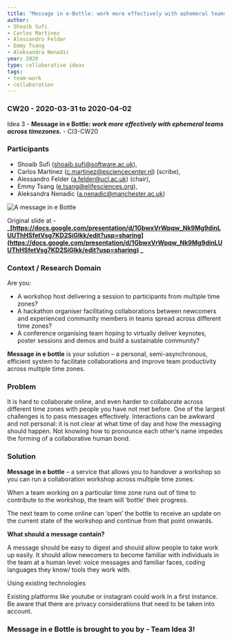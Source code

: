 ```yaml
---
title: "Message in e-Bottle: work more effectively with ephemeral teams across timezones"
author:
- Shoaib Sufi 
- Carlos Martinez 
- Alessandro Felder 
- Emmy Tsang 
- Aleksandra Nenadic 
year: 2020
type: collaborative ideas
tags:
- team-work
- collaboration
---
```

### CW20 - 2020-03-31 to 2020-04-02

Idea 3 - **Message in e Bottle: _work more effectively with ephemeral teams across timezones_.** - CI3-CW20


### **Participants**

* Shoaib Sufi ([shoaib.sufi@software.ac.uk](mailto:shoaib.sufi@software.ac.uk)), 
* Carlos Martinez ([c.martinez@esciencecenter.nl](mailto:c.martinez@esciencecenter.nl)) (scribe), 
* Alessandro Felder ([a.felder@ucl.ac.uk](mailto:a.felder@ucl.ac.uk)) (chair), 
* Emmy Tsang ([e.tsang@elifesciences.org](mailto:e.tsang@elifesciences.org)), 
* Aleksandra Nenadic ([a.nenadic@manchester.ac.uk](mailto:a.nenadic@manchester.ac.uk))

![A message in e Bottle](../images/cw20-ebottle.jpg)


Original slide at - **_[https://docs.google.com/presentation/d/1GbwxVrWpqw_Nk9Mg9dinLUUThHSfetVsg7KD2SiGIkk/edit?usp=sharing](https://docs.google.com/presentation/d/1GbwxVrWpqw_Nk9Mg9dinLUUThHSfetVsg7KD2SiGIkk/edit?usp=sharing) _**


### **Context / Research Domain**

Are you:

* A workshop host delivering a session to participants from multiple time zones?
* A hackathon organiser facilitating collaborations between newcomers and experienced community members in teams spread across different time zones? 
* A conference organising team hoping to virtually deliver keynotes, poster sessions and demos and build a sustainable community?

**Message in e bottle** is your solution – a personal, semi-asynchronous, efficient system to facilitate collaborations and improve team productivity across multiple time zones.


### **Problem**

It is hard to collaborate online, and even harder to collaborate across different time zones with people you have not met before. One of the largest challenges is to pass messages effectively. Interactions can be awkward and not personal: it is not clear at what time of day and how the messaging should happen. Not knowing how to pronounce each other’s name impedes the forming of a collaborative human bond.


### **Solution**

**Message in e bottle** –  a service that allows you to handover a workshop so you can run a collaboration workshop across multiple time zones.

When a team working on a particular time zone runs out of time to contribute to the workshop, the team will ‘bottle’ their progress.

The next team to come online can ‘open’ the bottle to receive an update on the current state of the workshop and continue from that point onwards.

**What should a message contain?**

A message should be easy to digest and should allow people to take work up easily. It should allow newcomers to become familiar with individuals in the team at a human level: voice messages and familiar faces, coding languages they know/ tools they work with.

Using existing technologies

Existing platforms like youtube or instagram could work in a first instance. Be aware that there are privacy considerations that need to be taken into account.


### Message in e Bottle is brought to you by - Team Idea 3!


